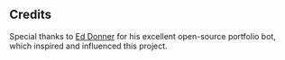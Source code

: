 ## Credits

Special thanks to [Ed Donner](https://github.com/ed-donner) for his excellent open-source portfolio bot, which inspired and influenced this project.
